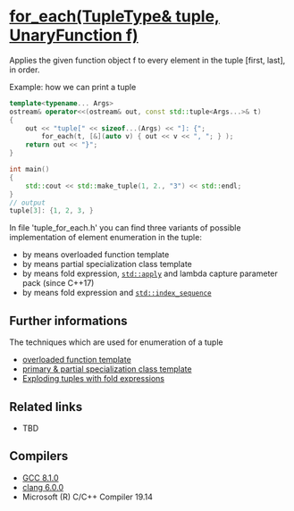 # [for_each(TupleType& tuple, UnaryFunction f)](./tuple_for_each.h)
Applies the given function object f to every element in the tuple [first, last], in order.

Example: how we can print a tuple
```cpp
template<typename... Args>
ostream& operator<<(ostream& out, const std::tuple<Args...>& t)
{
    out << "tuple[" << sizeof...(Args) << "]: {";
        for_each(t, [&](auto v) { out << v << ", "; } );
    return out << "}";
}

int main()
{
 	std::cout << std::make_tuple(1, 2., "3") << std::endl;
}
// output
tuple[3]: {1, 2, 3, }
```
In file 'tuple_for_each.h' you can find three variants of possible implementation of element enumeration in the tuple:
* by means overloaded function template 
* by means partial specialization class template
* by means fold expression, [`std::apply`](https://en.cppreference.com/w/cpp/utility/apply) and lambda capture parameter pack (since C++17)
* by means fold expression and [`std::index_sequence`](https://en.cppreference.com/w/cpp/utility/integer_sequence)

## Further informations
The techniques which are used for enumeration of a tuple
* [overloaded function template](http://cpplove.blogspot.com/2012/07/printing-tuples.html)
* [primary & partial specialization class template](https://books.google.com.ua/books?id=9DEJKhasp7gC&pg=PA74&lpg=PA74&dq=I/O+for+Tuples+Chapter+5:+Utilities&source=bl&ots=_a2eJ5LwSI&sig=GmtHoo_u9a53dYxJHL3NwbW81ms&hl=en&sa=X&ved=0ahUKEwiGzOmlkY_SAhULr1QKHd1JDw4Q6AEIGjAA#v=onepage&q=I%2FO%20for%20Tuples%20Chapter%205%3A%20Utilities&f=false) 
* [Exploding tuples with fold expressions](https://blog.tartanllama.xyz/exploding-tuples-fold-expressions/)

## Related links
* TBD

## Compilers
* [GCC 8.1.0](https://wandbox.org/)
* [clang 6.0.0](https://wandbox.org/)
* Microsoft (R) C/C++ Compiler 19.14 
